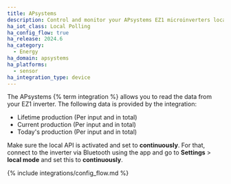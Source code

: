 ```yaml
---
title: APsystems
description: Control and monitor your APsystems EZ1 microinverters locally without the cloud
ha_iot_class: Local Polling
ha_config_flow: true
ha_release: 2024.6
ha_category:
  - Energy
ha_domain: apsystems
ha_platforms:
  - sensor
ha_integration_type: device
---
```


The APsystems {% term integration %} allows you to read the data from your EZ1 inverter.
The following data is provided by the integration:

- Lifetime production (Per input and in total)
- Current production (Per input and in total)
- Today's production (Per input and in total)

Make sure the local API is activated and set to **continuously**. For that, connect to the inverter via Bluetooth using the app and go to **Settings** > **local mode** and set this to **continuously**.

{% include integrations/config_flow.md %}
